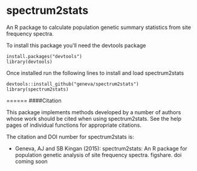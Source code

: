spectrum2stats
=========
An R package to calculate population genetic summary statistics from site frequency spectra.


To install this package you'll need the devtools package
```
install.packages("devtools")
library(devtools)
```
Once installed run the following lines to install and load spectrum2stats
```
devtools::install_github("geneva/spectrum2stats")
library(spectrum2stats)
```
======
####Citation

This package implements methods developed by a number of authors whose work should be cited when using spectrum2stats. See the help pages of individual functions for appropriate citations.

The citation and  DOI number for spectrum2stats  is:   
  * Geneva, AJ and SB Kingan (2015): spectrum2stats: An R package for population genetic analysis of site frequency spectra. figshare. doi coming soon
